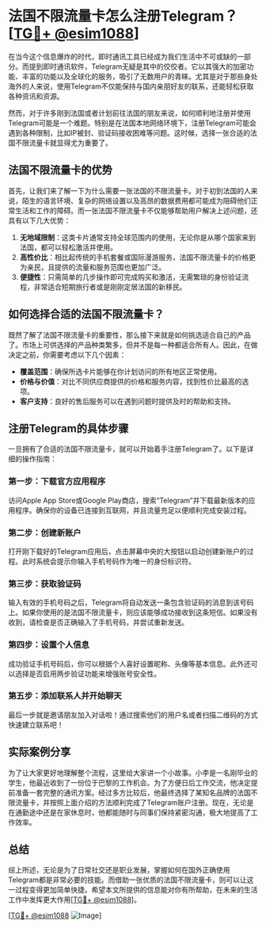 # 法国不限流量卡怎么注册Telegram？[[TG💪+ @esim1088](https://t.me/s/esim1088)]

在当今这个信息爆炸的时代，即时通讯工具已经成为我们生活中不可或缺的一部分。而提到即时通讯软件，Telegram无疑是其中的佼佼者。它以其强大的加密功能、丰富的功能以及全球化的服务，吸引了无数用户的青睐。尤其是对于那些身处海外的人来说，使用Telegram不仅能保持与国内亲朋好友的联系，还能轻松获取各种资讯和资源。

然而，对于许多刚到法国或者计划前往法国的朋友来说，如何顺利地注册并使用Telegram可能是一个难题。特别是在法国本地网络环境下，注册Telegram可能会遇到各种限制，比如IP被封、验证码接收困难等问题。这时候，选择一张合适的法国不限流量卡就显得尤为重要了。

## 法国不限流量卡的优势

首先，让我们来了解一下为什么需要一张法国的不限流量卡。对于初到法国的人来说，陌生的语言环境、复杂的网络设置以及高昂的数据费用都可能成为阻碍他们正常生活和工作的障碍。而一张法国不限流量卡不仅能够帮助用户解决上述问题，还具有以下几大优势：

1. **无地域限制**：这类卡片通常支持全球范围内的使用，无论你是从哪个国家来到法国，都可以轻松激活并使用。
2. **高性价比**：相比起传统的手机套餐或国际漫游服务，法国不限流量卡的价格更为亲民，且提供的流量和服务范围也更加广泛。
3. **便捷性**：只需简单的几步操作即可完成购买和激活，无需繁琐的身份验证流程，非常适合短期旅行者或是刚刚定居法国的新移民。

## 如何选择合适的法国不限流量卡？

既然了解了法国不限流量卡的重要性，那么接下来就是如何挑选适合自己的产品了。市场上可供选择的产品种类繁多，但并不是每一种都适合所有人。因此，在做决定之前，你需要考虑以下几个因素：

- **覆盖范围**：确保所选卡片能够在你计划访问的所有地区正常使用。
- **价格与价值**：对比不同供应商提供的价格和服务内容，找到性价比最高的选项。
- **客户支持**：良好的售后服务可以在遇到问题时提供及时的帮助和支持。

## 注册Telegram的具体步骤

一旦拥有了合适的法国不限流量卡，就可以开始着手注册Telegram了。以下是详细的操作指南：

### 第一步：下载官方应用程序

访问Apple App Store或Google Play商店，搜索“Telegram”并下载最新版本的应用程序。确保你的设备已连接到互联网，并且流量充足以便顺利完成安装过程。

### 第二步：创建新账户

打开刚下载好的Telegram应用后，点击屏幕中央的大按钮以启动创建新账户的过程。此时系统会提示你输入手机号码作为唯一的身份标识符。

### 第三步：获取验证码

输入有效的手机号码之后，Telegram将自动发送一条包含验证码的消息到该号码上。如果你使用的是法国不限流量卡，则应该能够成功接收到这条短信。如果没有收到，请检查是否正确输入了手机号码，并尝试重新发送。

### 第四步：设置个人信息

成功验证手机号码后，你可以根据个人喜好设置昵称、头像等基本信息。此外还可以选择是否启用两步验证功能来增强账号安全性。

### 第五步：添加联系人并开始聊天

最后一步就是邀请朋友加入对话啦！通过搜索他们的用户名或者扫描二维码的方式快速建立联系吧！

## 实际案例分享

为了让大家更好地理解整个流程，这里给大家讲一个小故事。小李是一名刚毕业的学生，他最近收到了一份位于巴黎的工作机会。为了方便日后工作交流，他决定提前准备一套完整的通讯方案。经过多方比较后，他最终选择了某知名品牌的法国不限流量卡，并按照上面介绍的方法顺利完成了Telegram账户注册。现在，无论是在通勤途中还是在家休息时，他都能随时与同事们保持紧密沟通，极大地提高了工作效率。

## 总结

综上所述，无论是为了日常社交还是职业发展，掌握如何在国外正确使用Telegram都是非常必要的技能。而借助一张优质的法国不限流量卡，则可以让这一过程变得更加简单快捷。希望本文所提供的信息能对你有所帮助，在未来的生活工作中发挥更大作用[[TG💪+ @esim1088](https://t.me/s/esim1088)]。

[[TG💪+ @esim1088](https://t.me/s/esim1088) ![Image](https://i.postimg.cc/4NQfJmqS/Snipaste-2025-05-13-00-14-12.png)]